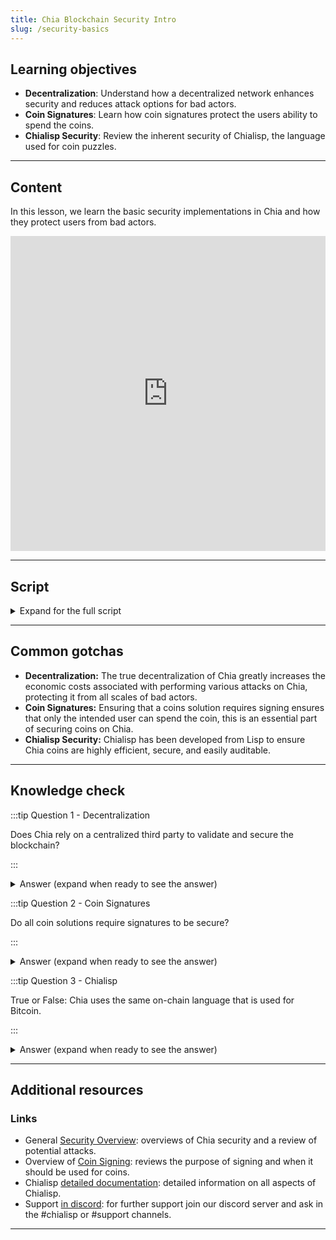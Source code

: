```yaml
---
title: Chia Blockchain Security Intro
slug: /security-basics
---
```


## Learning objectives
- **Decentralization**: Understand how a decentralized network enhances security and reduces attack options for bad actors.
- **Coin Signatures**: Learn how coin signatures protect the users ability to spend the coins.
- **Chialisp Security**: Review the inherent security of Chialisp, the language used for coin puzzles. 

---

## Content
In this lesson, we learn the basic security implementations in Chia and how they protect users from bad actors.

<div class="videoWrapper">
<iframe width="100%" height="504" src="https://www.youtube.com/embed/mwnSMDikkWg" frameborder="0" allowfullscreen="allowfullscreen"></iframe>
</div>

---

## Script
<details>

<summary> Expand for the full script </summary>

00:00  
The Chia blockchain uses several layers of security. 

00:10
The first the inherent security that comes from decentralization. By following a consensus method that prioritizes decentralization, 

00:20
the network ensures that the new blocks being formed are not manipulated by bad actors. There is no need to have a trusted third party to validate transactions, as the network as a whole will weed out anything non-valid.

00:30
To secure transactions, we use signatures to protect the coins. In order to make sure that a transaction hasn’t been altered, 

00:40
every spend bundle (the packet of information about a transaction that gets sent out to nodes) contains an aggregated signature that will only match if the underlying information is unaltered. 

00:50
In addition, a common condition included in the coin is a required signature to spend, preventing anyone but the authorized party from using the coin.

01:00
Additionally, the language used to create "smart coins" is a custom flavor of Lisp called "Chialisp" that is designed to be highly efficient, secure, and easily auditable 

01:10
so you can be sure about what exactly a coin is going to do when it is spent.

01:20
</details>

---

## Common gotchas

- **Decentralization:** The true decentralization of Chia greatly increases the economic costs associated with performing various attacks on Chia, protecting it from all scales of bad actors.  
- **Coin Signatures:** Ensuring that a coins solution requires signing ensures that only the intended user can spend the coin, this is an essential part of securing coins on Chia.  
- **Chialisp Security:** Chialisp has been developed from Lisp to ensure Chia coins are highly efficient, secure, and easily auditable.  

---

## Knowledge check

:::tip Question 1 - Decentralization

Does Chia rely on a centralized third party to validate and secure the blockchain?

:::

<details>

<summary> Answer (expand when ready to see the answer)  </summary>

No, Chia is truly decentralized and its network ensures security and block validity through the established consensus mechanism.

</details>

:::tip Question 2 - Coin Signatures

Do all coin solutions require signatures to be secure?

:::

<details>

<summary> Answer (expand when ready to see the answer)  </summary>

No, while coin signatures are highly recommended for securing coins they are not required and Chialisp operators provide alternatives for securing coins.
Note - if building coin puzzles that do not require signed solutions be very attentive to all possible exploits, some of which are documented [here](https://chialisp.com/common_issues).

</details>

:::tip Question 3 - Chialisp

True or False: Chia uses the same on-chain language that is used for Bitcoin.

:::

<details>

<summary> Answer (expand when ready to see the answer) </summary>

False, a custom-developed flavor of Lisp called Chialisp was developed to be used for the Chia blockchain.

</details>

---

## Additional resources

### Links

- General [Security Overview](https://docs.chia.net/coin-set-security): overviews of Chia security and a review of potential attacks.
- Overview of [Coin Signing](https://docs.chia.net/coin-set-security/#signing): reviews the purpose of signing and when it should be used for coins.  
- Chialisp [detailed documentation](https://chialisp.com/): detailed information on all aspects of Chialisp.  
- Support [in discord](https://discord.gg/chia): for further support join our discord server and ask in the #chialisp or #support channels.  

--- 